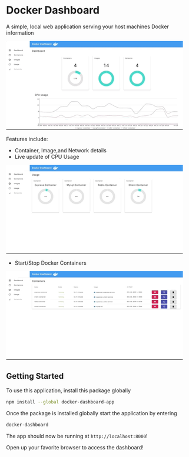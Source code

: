 # Docker Dashboard

A simple, local web application serving your host machines Docker information

![](dashboard.gif)

Features include:

-   Container, Image,and Network details
-   Live update of CPU Usage

![](usage.gif)

-   Start/Stop Docker Containers

![](containers.gif)

## Getting Started

To use this application, install this package globally

```bash
npm install --global docker-dashboard-app
```

Once the package is installed globally start the application by entering

```bash
docker-dashboard
```

The app should now be running at `http://localhost:8000`!

Open up your favorite browser to access the dashboard!
